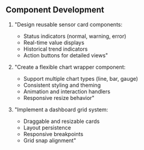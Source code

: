 ## Component Development

1. "Design reusable sensor card components:
   - Status indicators (normal, warning, error)
   - Real-time value displays
   - Historical trend indicators
   - Action buttons for detailed views"

2. "Create a flexible chart wrapper component:
   - Support multiple chart types (line, bar, gauge)
   - Consistent styling and theming
   - Animation and interaction handlers
   - Responsive resize behavior"

3. "Implement a dashboard grid system:
   - Draggable and resizable cards
   - Layout persistence
   - Responsive breakpoints
   - Grid snap alignment"